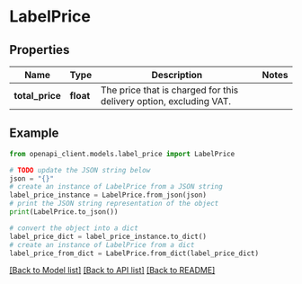 # LabelPrice


## Properties

Name | Type | Description | Notes
------------ | ------------- | ------------- | -------------
**total_price** | **float** | The price that is charged for this delivery option, excluding VAT. | 

## Example

```python
from openapi_client.models.label_price import LabelPrice

# TODO update the JSON string below
json = "{}"
# create an instance of LabelPrice from a JSON string
label_price_instance = LabelPrice.from_json(json)
# print the JSON string representation of the object
print(LabelPrice.to_json())

# convert the object into a dict
label_price_dict = label_price_instance.to_dict()
# create an instance of LabelPrice from a dict
label_price_from_dict = LabelPrice.from_dict(label_price_dict)
```
[[Back to Model list]](../README.md#documentation-for-models) [[Back to API list]](../README.md#documentation-for-api-endpoints) [[Back to README]](../README.md)


